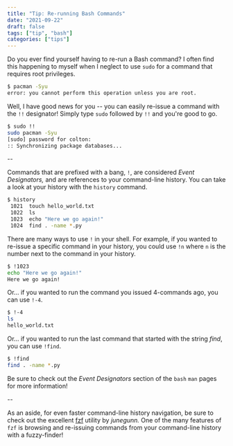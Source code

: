 ```yaml
---
title: "Tip: Re-running Bash Commands"
date: "2021-09-22"
draft: false
tags: ["tip", "bash"]
categories: ["tips"]
---
```


Do you ever find yourself having to re-run a Bash command? I often find this
happening to myself when I neglect to use `sudo` for a command that requires
root privileges.

<!--more-->

```bash
$ pacman -Syu
error: you cannot perform this operation unless you are root.
```

Well, I have good news for you -- you can easily re-issue a command with the
`!!` designator! Simply type `sudo` followed by `!!` and you're good to go.

```bash
$ sudo !!
sudo pacman -Syu
[sudo] password for colton:
:: Synchronizing package databases...
```

--

Commands that are prefixed with a bang, `!`, are considered _Event
Designators,_ and are references to your command-line history. You can take a
look at your history with the `history` command.

```bash
$ history
 1021  touch hello_world.txt
 1022  ls
 1023  echo "Here we go again!"
 1024  find . -name *.py
```

There are many ways to use `!` in your shell. For example, if you wanted to
re-issue a specific command in your history, you could use `!n` where `n` is
the number next to the command in your history.

```bash
$ !1023
echo "Here we go again!"
Here we go again!
```

Or... if you wanted to run the command you issued 4-commands ago, you can use
`!-4`.

```bash
$ !-4
ls
hello_world.txt
```

Or... if you wanted to run the last command that started with the string
_find_, you can use `!find`.

```bash
$ !find
find . -name *.py
```

Be sure to check out the _Event Designators_ section of the `bash` `man` pages
for more information!

--

As an aside, for even faster command-line history navigation, be sure to check
out the excellent [fzf](https://github.com/junegunn/fzf) utility by _junegunn._
One of the many features of `fzf` is browsing and re-issuing commands from your
command-line history with a fuzzy-finder!

